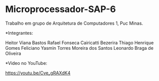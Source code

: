 # Microprocessador-SAP-6
Trabalho em grupo de Arquitetura de Computadores 1, Puc Minas.

*Integrantes:

Heitor Viana Bastos
Rafael Fonseca Cairicatti Bezerira
Thiago Henrique Gomes Feliciano
Yasmin Torres Moreira dos Santos
Leonardo Braga de Oliveira

*Video no YouTube:

https://youtu.be/Cve_gRAXdK4
